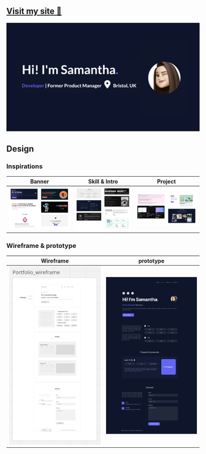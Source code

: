 ## [Visit my site 🚀 ](https://www.samanthawhee.com)
[![Visit my site](https://github.com/samanthawhee/Portfolio/blob/master/image/Link.png)](https://www.samanthawhee.com)


## Design 
### Inspirations
| Banner | Skill & Intro | Project |
|----------|----------|----------|
| ![Banner](https://github.com/samanthawhee/Portfolio/blob/master/Readme_iamge/Banner.png) | ![Skill & Intro](https://github.com/samanthawhee/Portfolio/blob/master/Readme_iamge/Skill%26intro.png)  | ![Project](https://github.com/samanthawhee/Portfolio/blob/master/Readme_iamge/Project.png)  |

### Wireframe & prototype
| Wireframe | prototype |
|----------|----------|
| <img src="https://github.com/samanthawhee/Portfolio/blob/master/Readme_iamge/Portfolio_wireframe.png" width="300"/> | <img src="https://github.com/samanthawhee/Portfolio/blob/master/Readme_iamge/Figma_UIUX.png" width="300"/> |

